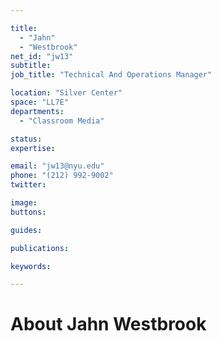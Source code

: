 ```yaml
---

title:
  - "Jahn"
  - "Westbrook"
net_id: "jw13"
subtitle: 
job_title: "Technical And Operations Manager"

location: "Silver Center"
space: "LL7E"
departments:
  - "Classroom Media"

status: 
expertise:

email: "jw13@nyu.edu"
phone: "(212) 992-9002"
twitter: 

image: 
buttons:

guides:

publications:

keywords:

---
```


# About Jahn Westbrook


